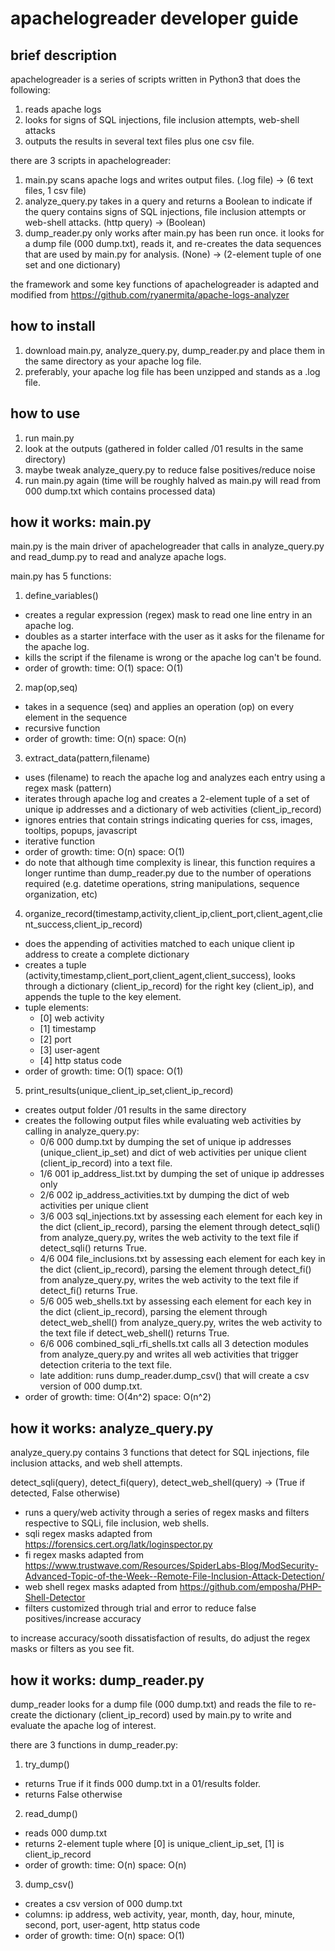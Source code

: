apachelogreader developer guide
===============================

brief description
-----------------
apachelogreader is a series of scripts written in Python3 that does the following:
1. reads apache logs
2. looks for signs of SQL injections, file inclusion attempts, web-shell attacks
3. outputs the results in several text files plus one csv file.

there are 3 scripts in apachelogreader:
1. main.py scans apache logs and writes output files. (.log file) -> (6 text files, 1 csv file)
2. analyze_query.py takes in a query and returns a Boolean to indicate if the query contains signs of SQL injections, file inclusion attempts or web-shell attacks. (http query) -> (Boolean)
3. dump_reader.py only works after main.py has been run once. it looks for a dump file (000 dump.txt), reads it, and re-creates the data sequences that are used by main.py for analysis. (None) -> (2-element tuple of one set and one dictionary)

the framework and some key functions of apachelogreader is adapted and modified from https://github.com/ryanermita/apache-logs-analyzer

how to install
--------------
1. download main.py, analyze_query.py, dump_reader.py and place them in the same directory as your apache log file.
2. preferably, your apache log file has been unzipped and stands as a .log file.

how to use
----------
1. run main.py
2. look at the outputs (gathered in folder called /01 results in the same directory)
3. maybe tweak analyze_query.py to reduce false positives/reduce noise
4. run main.py again (time will be roughly halved as main.py will read from 000 dump.txt which contains processed data)

how it works: main.py
--------------------------------------
main.py is the main driver of apachelogreader that calls in analyze_query.py and read_dump.py to read and analyze apache logs.

main.py has 5 functions:
1. define_variables()
  - creates a regular expression (regex) mask to read one line entry in an apache log. 
  - doubles as a starter interface with the user as it asks for the filename for the apache log.
  - kills the script if the filename is wrong or the apache log can't be found.
  - order of growth: time: O(1) space: O(1)

2. map(op,seq)
  - takes in a sequence (seq) and applies an operation (op) on every element in the sequence
  - recursive function
  - order of growth: time: O(n) space: O(n)

3. extract_data(pattern,filename)
  - uses (filename) to reach the apache log and analyzes each entry using a regex mask (pattern)
  - iterates through apache log and creates a 2-element tuple of a set of unique ip addresses and a dictionary of web activities (client_ip_record)
  - ignores entries that contain strings indicating queries for css, images, tooltips, popups, javascript
  - iterative function
  - order of growth: time: O(n) space: O(1)
  - do note that although time complexity is linear, this function requires a longer runtime than dump_reader.py due to the number of operations required (e.g. datetime operations, string manipulations, sequence organization, etc)
  
4. organize_record(timestamp,activity,client_ip,client_port,client_agent,client_success,client_ip_record)
  - does the appending of activities matched to each unique client ip address to create a complete dictionary
  - creates a tuple (activity,timestamp,client_port,client_agent,client_success), looks through a dictionary (client_ip_record) for the right key (client_ip), and appends the tuple to the key element.
  - tuple elements:
      - [0] web activity
      - [1] timestamp
      - [2] port
      - [3] user-agent
      - [4] http status code
  - order of growth: time: O(1) space: O(1)
  
5. print_results(unique_client_ip_set,client_ip_record)
  - creates output folder /01 results in the same directory
  - creates the following output files while evaluating web activities by calling in analyze_query.py:
    - 0/6 000 dump.txt by dumping the set of unique ip addresses (unique_client_ip_set) and dict of web activities per unique client (client_ip_record) into a text file.
    - 1/6 001 ip_address_list.txt by dumping the set of unique ip addresses only
    - 2/6 002 ip_address_activities.txt by dumping the dict of web activities per unique client
    - 3/6 003 sql_injections.txt by assessing each element for each key in the dict (client_ip_record), parsing the element through detect_sqli() from analyze_query.py, writes the web activity to the text file if detect_sqli() returns True.
    - 4/6 004 file_inclusions.txt by assessing each element for each key in the dict (client_ip_record), parsing the element through detect_fi() from analyze_query.py, writes the web activity to the text file if detect_fi() returns True.
    - 5/6 005 web_shells.txt by assessing each element for each key in the dict (client_ip_record), parsing the element through detect_web_shell() from analyze_query.py, writes the web activity to the text file if detect_web_shell() returns True.
    - 6/6 006 combined_sqli_rfi_shells.txt calls all 3 detection modules from analyze_query.py and writes all web activities that trigger detection criteria to the text file.
    - late addition: runs dump_reader.dump_csv() that will create a csv version of 000 dump.txt.
  - order of growth: time: O(4n^2) space: O(n^2)

how it works: analyze_query.py
------------------------------
analyze_query.py contains 3 functions that detect for SQL injections, file inclusion attacks, and web shell attempts.

detect_sqli(query), detect_fi(query), detect_web_shell(query) -> (True if detected, False otherwise)
  - runs a query/web activity through a series of regex masks and filters respective to SQLi, file inclusion, web shells.
  - sqli regex masks adapted from https://forensics.cert.org/latk/loginspector.py
  - fi regex masks adapted from https://www.trustwave.com/Resources/SpiderLabs-Blog/ModSecurity-Advanced-Topic-of-the-Week--Remote-File-Inclusion-Attack-Detection/
  - web shell regex masks adapted from https://github.com/emposha/PHP-Shell-Detector 
  - filters customized through trial and error to reduce false positives/increase accuracy
  
to increase accuracy/sooth dissatisfaction of results, do adjust the regex masks or filters as you see fit.

how it works: dump_reader.py
----------------------------
dump_reader looks for a dump file (000 dump.txt) and reads the file to re-create the dictionary (client_ip_record) used by main.py to write and evaluate the apache log of interest.

there are 3 functions in dump_reader.py:
1. try_dump()
  - returns True if it finds 000 dump.txt in a 01/results folder.
  - returns False otherwise
  
2. read_dump()
  - reads 000 dump.txt
  - returns 2-element tuple where [0] is unique_client_ip_set, [1] is client_ip_record
  - order of growth: time: O(n) space: O(n)
  
3. dump_csv()
  - creates a csv version of 000 dump.txt
  - columns: ip address, web activity, year, month, day, hour, minute, second, port, user-agent, http status code
  - order of growth: time: O(n) space: O(1)

